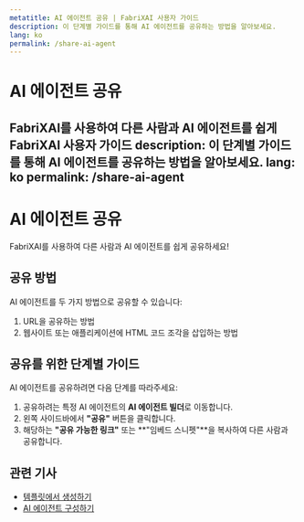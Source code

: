 ```yaml
---
metatitle: AI 에이전트 공유 | FabriXAI 사용자 가이드
description: 이 단계별 가이드를 통해 AI 에이전트를 공유하는 방법을 알아보세요.
lang: ko
permalink: /share-ai-agent
---
```


# AI 에이전트 공유

FabriXAI를 사용하여 다른 사람과 AI 에이전트를 쉽게 FabriXAI 사용자 가이드
description: 이 단계별 가이드를 통해 AI 에이전트를 공유하는 방법을 알아보세요.
lang: ko
permalink: /share-ai-agent
---

# AI 에이전트 공유

FabriXAI를 사용하여 다른 사람과 AI 에이전트를 쉽게 공유하세요!

## 공유 방법

AI 에이전트를 두 가지 방법으로 공유할 수 있습니다:
1. URL을 공유하는 방법
2. 웹사이트 또는 애플리케이션에 HTML 코드 조각을 삽입하는 방법

## 공유를 위한 단계별 가이드

AI 에이전트를 공유하려면 다음 단계를 따라주세요:

1. 공유하려는 특정 AI 에이전트의 **AI 에이전트 빌더**로 이동합니다.
2. 왼쪽 사이드바에서 **"공유"** 버튼을 클릭합니다.
3. 해당하는 **"공유 가능한 링크"** 또는 **"임베드 스니펫"**을 복사하여 다른 사람과 공유합니다.

## 관련 기사
- [템플릿에서 생성하기](/en-us/ecreate-from-templates)
- [AI 에이전트 구성하기](/en-us/configure-ai-agent/)
